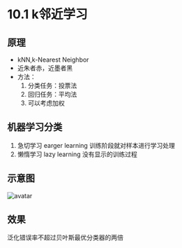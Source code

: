 # 10.1 k邻近学习
## 原理
* kNN,k-Nearest Neighbor
* 近朱者赤，近墨者黑
* 方法：
  1. 分类任务：投票法
  2. 回归任务：平均法
  3. 可以考虑加权

## 机器学习分类
1. 急切学习 earger learning
   训练阶段就对样本进行学习处理
2. 懒惰学习 lazy learning
   没有显示的训练过程
## 示意图
![avatar](\k邻近分类示意图.png)
## 效果
泛化错误率不超过贝叶斯最优分类器的两倍